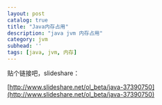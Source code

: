 ```yaml
---
layout: post
catalog: true
title: "Java内存占用"
description: "java jvm 内存占用"
category: jvm
subhead: ''
tags: [java, jvm, 内存]
---
```


贴个链接吧，slideshare：

[http://www.slideshare.net/ol_beta/java-37390750](http://www.slideshare.net/ol_beta/java-37390750)



